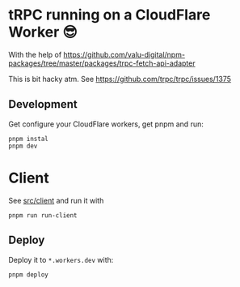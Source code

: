 # tRPC running on a CloudFlare Worker 😎

With the help of https://github.com/valu-digital/npm-packages/tree/master/packages/trpc-fetch-api-adapter

This is bit hacky atm. See https://github.com/trpc/trpc/issues/1375

## Development

Get configure your CloudFlare workers, get pnpm and run:

```
pnpm instal
pnpm dev
```

# Client

See [src/client](/src/client.ts) and run it with

```
pnpm run run-client
```

## Deploy

Deploy it to `*.workers.dev` with:

```
pnpm deploy
```
